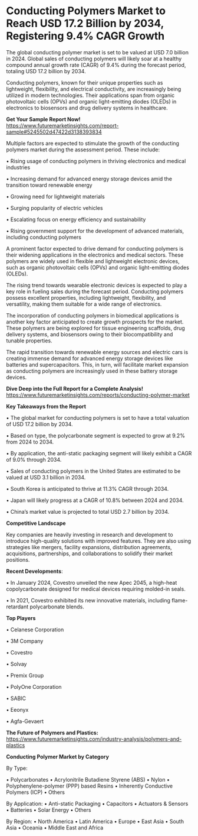 # Conducting Polymers Market to Reach USD 17.2 Billion by 2034, Registering 9.4% CAGR Growth

The global conducting polymer market is set to be valued at USD 7.0 billion in 2024. Global sales of conducting polymers will likely soar at a healthy compound annual growth rate (CAGR) of 9.4% during the forecast period, totaling USD 17.2 billion by 2034.

Conducting polymers, known for their unique properties such as lightweight, flexibility, and electrical conductivity, are increasingly being utilized in modern technologies. Their applications span from organic photovoltaic cells (OPVs) and organic light-emitting diodes (OLEDs) in electronics to biosensors and drug delivery systems in healthcare.

**Get Your Sample Report Now!** https://www.futuremarketinsights.com/report-sample#5245502d47422d3138393834

Multiple factors are expected to stimulate the growth of the conducting polymers market during the assessment period. These include:

•	Rising usage of conducting polymers in thriving electronics and medical industries

•	Increasing demand for advanced energy storage devices amid the transition toward renewable energy

•	Growing need for lightweight materials

•	Surging popularity of electric vehicles

•	Escalating focus on energy efficiency and sustainability

•	Rising government support for the development of advanced materials, including conducting polymers

A prominent factor expected to drive demand for conducting polymers is their widening applications in the electronics and medical sectors. These polymers are widely used in flexible and lightweight electronic devices, such as organic photovoltaic cells (OPVs) and organic light-emitting diodes (OLEDs).

The rising trend towards wearable electronic devices is expected to play a key role in fueling sales during the forecast period. Conducting polymers possess excellent properties, including lightweight, flexibility, and versatility, making them suitable for a wide range of electronics.

The incorporation of conducting polymers in biomedical applications is another key factor anticipated to create growth prospects for the market. These polymers are being explored for tissue engineering scaffolds, drug delivery systems, and biosensors owing to their biocompatibility and tunable properties.

The rapid transition towards renewable energy sources and electric cars is creating immense demand for advanced energy storage devices like batteries and supercapacitors. This, in turn, will facilitate market expansion as conducting polymers are increasingly used in these battery storage devices.

**Dive Deep into the Full Report for a Complete Analysis!** https://www.futuremarketinsights.com/reports/conducting-polymer-market

**Key Takeaways from the Report**

•	The global market for conducting polymers is set to have a total valuation of USD 17.2 billion by 2034.

•	Based on type, the polycarbonate segment is expected to grow at 9.2% from 2024 to 2034.

•	By application, the anti-static packaging segment will likely exhibit a CAGR of 9.0% through 2034.

•	Sales of conducting polymers in the United States are estimated to be valued at USD 3.1 billion in 2034.

•	South Korea is anticipated to thrive at 11.3% CAGR through 2034.

•	Japan will likely progress at a CAGR of 10.8% between 2024 and 2034.

•	China’s market value is projected to total USD 2.7 billion by 2034.

**Competitive Landscape**

Key companies are heavily investing in research and development to introduce high-quality solutions with improved features. They are also using strategies like mergers, facility expansions, distribution agreements, acquisitions, partnerships, and collaborations to solidify their market positions.

**Recent Developments**:

•	In January 2024, Covestro unveiled the new Apec 2045, a high-heat copolycarbonate designed for medical devices requiring molded-in seals.

•	In 2021, Covestro exhibited its new innovative materials, including flame-retardant polycarbonate blends.

**Top Players**

•	Celanese Corporation

•	3M Company

•	Covestro

•	Solvay

•	Premix Group

•	PolyOne Corporation

•	SABIC

•	Eeonyx

•	Agfa-Gevaert


**The Future of Polymers and Plastics:** https://www.futuremarketinsights.com/industry-analysis/polymers-and-plastics

**Conducting Polymer Market by Category**

By Type:

•	Polycarbonates
•	Acrylonitrile Butadiene Styrene (ABS)
•	Nylon
•	Polyphenylene-polymer (PPP) based Resins
•	Inherently Conductive Polymers (ICP)
•	Others

By Application:
•	Anti-static Packaging
•	Capacitors
•	Actuators & Sensors
•	Batteries
•	Solar Energy
•	Others

By Region:
•	North America
•	Latin America
•	Europe
•	East Asia
•	South Asia
•	Oceania
•	Middle East and Africa

